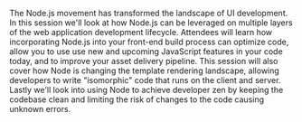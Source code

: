 The Node.js movement has transformed the landscape of UI development. In this session we'll look at how Node.js can be leveraged on multiple layers of the web application development lifecycle. Attendees will learn how incorporating Node.js into your front-end build process can optimize code, allow you to use use new and upcoming JavaScript features in your code today, and to improve your asset delivery pipeline. This session will also cover how Node is changing the template rendering landscape, allowing developers to write "isomorphic" code that runs on the client and server. Lastly we'll look into using Node to achieve developer zen by keeping the codebase clean and limiting the risk of changes to the code causing unknown errors.
